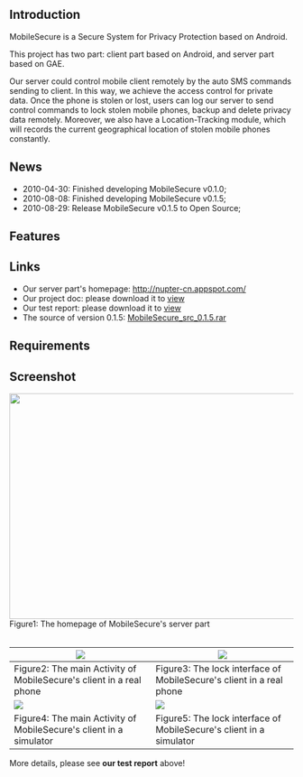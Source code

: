 ## Introduction ##

MobileSecure is a Secure System for Privacy Protection based on Android.

This project has two part: client part based on Android, and server part based on GAE.

Our server could control mobile client remotely by the auto SMS commands sending to client. In this way, we achieve the access control for private data. Once the phone is stolen or lost, users can log our server to send control commands to lock stolen mobile phones, backup and delete privacy data remotely. Moreover, we also have a Location-Tracking module, which will records the current geographical location of stolen mobile phones constantly.

## News ##

  * 2010-04-30: Finished developing MobileSecure v0.1.0;
  * 2010-08-08: Finished developing MobileSecure v0.1.5;
  * 2010-08-29: Release MobileSecure v0.1.5 to Open Source;

## Features ##

## Links ##

  * Our server part's homepage: http://nupter-cn.appspot.com/
  * Our project doc: please download it to [view](http://goo.gl/TjYTs)
  * Our test report: please download it to [view](http://goo.gl/xfVD4)
  * The source of version 0.1.5: [MobileSecure\_src\_0.1.5.rar](http://mobilesecure.googlecode.com/files/MobileSecure_src_0.1.5.rar)

## Requirements ##

## Screenshot ##

<img src='http://mobilesecure.googlecode.com/files/mobilesecure-server.jpg' width='600' height='400'><br>
Figure1: The homepage of MobileSecure's server part<br>
<br>
<table><thead><th> <img src='http://mobilesecure.googlecode.com/files/client_phone_main.jpg'> </th><th> <img src='http://mobilesecure.googlecode.com/files/client_phone_lock.jpg'> </th></thead><tbody>
<tr><td> Figure2: The main Activity of MobileSecure's client in a real phone </td><td> Figure3: The lock interface of MobileSecure's client in a real phone </td></tr>
<tr><td> <img src='http://mobilesecure.googlecode.com/files/mobilesecure-simulator-main.jpg'> </td><td> <img src='http://mobilesecure.googlecode.com/files/mobilesecure-simulator-lock.jpg'> </td></tr>
<tr><td> Figure4: The main Activity of MobileSecure's client in a simulator </td><td> Figure5: The lock interface of MobileSecure's client in a simulator </td></tr></tbody></table>

More details, please see <b>our test report</b> above!